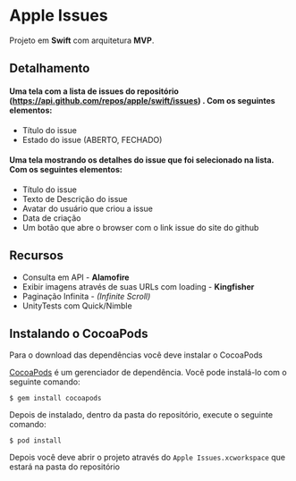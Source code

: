 # Apple Issues

Projeto em **Swift** com arquitetura **MVP**.

## Detalhamento
#### Uma tela com a lista de issues do repositório (https://api.github.com/repos/apple/swift/issues) . Com os seguintes elementos:
- Título do issue
- Estado do issue (ABERTO, FECHADO)

#### Uma tela mostrando os detalhes do issue que foi selecionado na lista. Com os seguintes elementos:
- Título do issue
- Texto de Descrição do issue
- Avatar do usuário que criou a issue
- Data de criação
- Um botão que abre o browser com o link issue do site do github

## Recursos

 - Consulta em API - **Alamofire**
 - Exibir imagens através de suas URLs com loading - **Kingfisher**
 - Paginação Infinita - *(Infinite Scroll)*
 - UnityTests com Quick/Nimble

## Instalando o CocoaPods

Para o download das dependências você deve instalar o CocoaPods

[CocoaPods](http://cocoapods.org/) é um gerenciador de dependência. Você pode instalá-lo com o seguinte comando:

    $ gem install cocoapods
Depois de instalado, dentro da pasta do repositório, execute o seguinte comando:

    $ pod install
Depois você deve abrir o projeto através do `Apple Issues.xcworkspace` que estará na pasta do repositório
